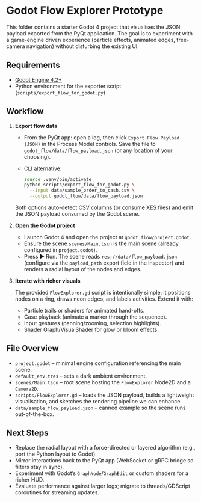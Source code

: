 # Godot Flow Explorer Prototype

This folder contains a starter Godot 4 project that visualises the JSON payload exported from the PyQt application. The goal is to experiment with a game-engine driven experience (particle effects, animated edges, free-camera navigation) without disturbing the existing UI.

## Requirements

- [Godot Engine 4.2+](https://godotengine.org/download)
- Python environment for the exporter script (`scripts/export_flow_for_godot.py`)

## Workflow

1. **Export flow data**

   - From the PyQt app: open a log, then click `Export Flow Payload (JSON)` in the Process Model controls. Save the file to `godot_flow/data/flow_payload.json` (or any location of your choosing).
   - CLI alternative:

     ```bash
     source .venv/bin/activate
     python scripts/export_flow_for_godot.py \
       --input data/sample_order_to_cash.csv \
       --output godot_flow/data/flow_payload.json
     ```

   Both options auto-detect CSV columns (or consume XES files) and emit the JSON payload consumed by the Godot scene.

2. **Open the Godot project**

   - Launch Godot 4 and open the project at `godot_flow/project.godot`.
   - Ensure the scene `scenes/Main.tscn` is the main scene (already configured in `project.godot`).
   - Press ▶️ Run. The scene reads `res://data/flow_payload.json` (configure via the `payload_path` export field in the inspector) and renders a radial layout of the nodes and edges.

3. **Iterate with richer visuals**

   The provided `FlowExplorer.gd` script is intentionally simple: it positions nodes on a ring, draws neon edges, and labels activities. Extend it with:

   - Particle trails or shaders for animated hand-offs.
   - Case playback (animate a marker through the sequence).
   - Input gestures (panning/zooming, selection highlights).
   - Shader Graph/VisualShader for glow or bloom effects.

## File Overview

- `project.godot` – minimal engine configuration referencing the main scene.
- `default_env.tres` – sets a dark ambient environment.
- `scenes/Main.tscn` – root scene hosting the `FlowExplorer` Node2D and a `Camera2D`.
- `scripts/FlowExplorer.gd` – loads the JSON payload, builds a lightweight visualisation, and sketches the rendering pipeline we can enhance.
- `data/sample_flow_payload.json` – canned example so the scene runs out-of-the-box.

## Next Steps

- Replace the radial layout with a force-directed or layered algorithm (e.g., port the Python layout to Godot).
- Mirror interactions back to the PyQt app (WebSocket or gRPC bridge so filters stay in sync).
- Experiment with Godot’s `GraphNode`/`GraphEdit` or custom shaders for a richer HUD.
- Evaluate performance against larger logs; migrate to threads/GDScript coroutines for streaming updates.
